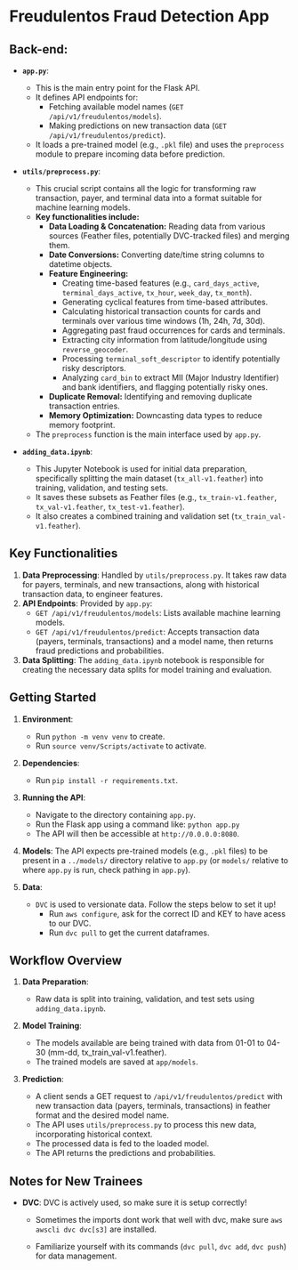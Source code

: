 # Freudulentos Fraud Detection App

## Back-end:

* **`app.py`**:
    * This is the main entry point for the Flask API.
    * It defines API endpoints for:
        * Fetching available model names (`GET /api/v1/freudulentos/models`).
        * Making predictions on new transaction data (`GET /api/v1/freudulentos/predict`).
    * It loads a pre-trained model (e.g., `.pkl` file) and uses the `preprocess` module to prepare incoming data before prediction.

* **`utils/preprocess.py`**:
    * This crucial script contains all the logic for transforming raw transaction, payer, and terminal data into a format suitable for machine learning models.
    * **Key functionalities include:**
        * **Data Loading & Concatenation:** Reading data from various sources (Feather files, potentially DVC-tracked files) and merging them.
        * **Date Conversions:** Converting date/time string columns to datetime objects.
        * **Feature Engineering:**
            * Creating time-based features (e.g., `card_days_active`, `terminal_days_active`, `tx_hour`, `week_day`, `tx_month`).
            * Generating cyclical features from time-based attributes.
            * Calculating historical transaction counts for cards and terminals over various time windows (1h, 24h, 7d, 30d).
            * Aggregating past fraud occurrences for cards and terminals.
            * Extracting city information from latitude/longitude using `reverse_geocoder`.
            * Processing `terminal_soft_descriptor` to identify potentially risky descriptors.
            * Analyzing `card_bin` to extract MII (Major Industry Identifier) and bank identifiers, and flagging potentially risky ones.
        * **Duplicate Removal:** Identifying and removing duplicate transaction entries.
        * **Memory Optimization:** Downcasting data types to reduce memory footprint.
    * The `preprocess` function is the main interface used by `app.py`.

* **`adding_data.ipynb`**:
    * This Jupyter Notebook is used for initial data preparation, specifically splitting the main dataset (`tx_all-v1.feather`) into training, validation, and testing sets.
    * It saves these subsets as Feather files (e.g., `tx_train-v1.feather`, `tx_val-v1.feather`, `tx_test-v1.feather`).
    * It also creates a combined training and validation set (`tx_train_val-v1.feather`).

## Key Functionalities

1.  **Data Preprocessing**: Handled by `utils/preprocess.py`. It takes raw data for payers, terminals, and new transactions, along with historical transaction data, to engineer features.
2.  **API Endpoints**: Provided by `app.py`:
    * `GET /api/v1/freudulentos/models`: Lists available machine learning models.
    * `GET /api/v1/freudulentos/predict`: Accepts transaction data (payers, terminals, transactions) and a model name, then returns fraud predictions and probabilities.
3.  **Data Splitting**: The `adding_data.ipynb` notebook is responsible for creating the necessary data splits for model training and evaluation.


## Getting Started

1.  **Environment**: 
    * Run `python -m venv venv` to create.
    * Run `source venv/Scripts/activate` to activate.

2.  **Dependencies**: 
    * Run `pip install -r requirements.txt`.

3.  **Running the API**:
    * Navigate to the directory containing `app.py`.
    * Run the Flask app using a command like: `python app.py`
    * The API will then be accessible at `http://0.0.0.0:8080`.

4.  **Models**: The API expects pre-trained models (e.g., `.pkl` files) to be present in a `../models/` directory relative to `app.py` (or `models/` relative to where `app.py` is run, check pathing in `app.py`).

5.  **Data**:
    * `DVC` is used to versionate data. Follow the steps below to set it up!
        * Run `aws configure`, ask for the correct ID and KEY to have acess to our DVC.
        * Run `dvc pull` to get the current dataframes.

## Workflow Overview

1.  **Data Preparation**:

    * Raw data is split into training, validation, and test sets using `adding_data.ipynb`.

2.  **Model Training**:
    * The models available are being trained with data from 01-01 to 04-30 (mm-dd, tx_train_val-v1.feather).
    * The trained models are saved at `app/models`.

3.  **Prediction**:
    * A client sends a GET request to `/api/v1/freudulentos/predict` with new transaction data (payers, terminals, transactions) in feather format and the desired model name.
    * The API uses `utils/preprocess.py` to process this new data, incorporating historical context.
    * The processed data is fed to the loaded model.
    * The API returns the predictions and probabilities.

## Notes for New Trainees

* **DVC**: DVC is actively used, so make sure it is setup correctly! 
    * Sometimes the imports dont work that well with dvc, make sure `aws awscli dvc dvc[s3]` are installed.

    * Familiarize yourself with its commands (`dvc pull`, `dvc add`, `dvc push`) for data management.
